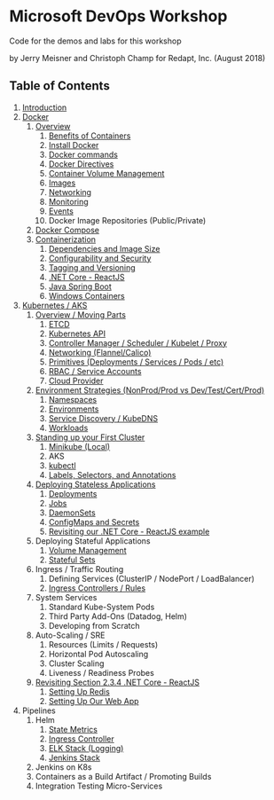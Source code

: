 # Microsoft DevOps Workshop
Code for the demos and labs for this workshop

by Jerry Meisner and Christoph Champ for Redapt, Inc. (August 2018)

## Table of Contents

1. [Introduction](01_introduction)
2. [Docker](02_docker)
   1. [Overview](02_docker/01_overview)
      1. [Benefits of Containers](02_docker/01_overview/01_benefits_of_containers.md)
      2. [Install Docker](02_docker/01_overview/02_install_docker.md)
      3. [Docker commands](02_docker/01_overview/03_docker_commands.md)
      4. [Docker Directives](02_docker/01_overview/04_docker_directives.md)
      5. [Container Volume Management](02_docker/01_overview/05_container_volume_management.md)
      6. [Images](02_docker/01_overview/06_images.md)
      7. [Networking](02_docker/01_overview/07_networking.md)
      8. [Monitoring](02_docker/01_overview/08_monitoring.md)
      9. [Events](02_docker/01_overview/09_events.md)
      10. Docker Image Repositories (Public/Private)
   2. [Docker Compose](02_docker/02_docker_compose)
   3. [Containerization](02_docker/03_containerization)
       1. [Dependencies and Image Size](02_docker/03_containerization/01_dependencies_and_image_size.md)
       2. [Configurability and Security](02_docker/03_containerization/02_configurability_and_security.md)
       3. [Tagging and Versioning](02_docker/03_containerization/03_tagging_versioning.md)
       4. [.NET Core - ReactJS](02_docker/03_containerization/04_netcore_react.md)
       5. [Java Spring Boot](02_docker/03_containerization/05_java_spring.md)
       6. [Windows Containers](02_docker/03_containerization/06_windows.md)
3. [Kubernetes / AKS](03_kubernetes_aks)
   1. [Overview / Moving Parts](03_kubernetes_aks/01_overview)
      1. [ETCD](03_kubernetes_aks/01_overview/01_etcd.md)
      2. [Kubernetes API](03_kubernetes_aks/01_overview/02_kubernetes_api.md)
      3. [Controller Manager / Scheduler / Kubelet / Proxy](03_kubernetes_aks/01_overview/03_controller_manager-scheduler-kubelet-proxy.md)
      4. [Networking (Flannel/Calico)](03_kubernetes_aks/01_overview/04_networking.md)
      5. [Primitives (Deployments / Services / Pods / etc)](03_kubernetes_aks/01_overview/05_k8s_primitives.md)
      6. [RBAC / Service Accounts](03_kubernetes_aks/01_overview/06_rbac.md)
      7. [Cloud Provider](03_kubernetes_aks/01_overview/07_cloud_provider.md)
   2. [Environment Strategies (NonProd/Prod vs Dev/Test/Cert/Prod)](03_kubernetes_aks/02_environment_strategies)
      1. [Namespaces](03_kubernetes_aks/02_environment_strategies/01_namespaces.md)
      2. [Environments](03_kubernetes_aks/02_environment_strategies/02_environments.md)
      3. [Service Discovery / KubeDNS](03_kubernetes_aks/02_environment_strategies/03_service_discovery.md)
      4. [Workloads](03_kubernetes_aks/02_environment_strategies/04_workloads.md)
   3. [Standing up your First Cluster](03_kubernetes_aks/03_standing_up_your_first_cluster)
      1. [Minikube (Local)](03_kubernetes_aks/03_standing_up_your_first_cluster/01_minikube.md)
      2. AKS
      3. [kubectl](03_kubernetes_aks/03_standing_up_your_first_cluster/03_kubectl.md)
      4. [Labels, Selectors, and Annotations](03_kubernetes_aks/03_standing_up_your_first_cluster/04_labels_selectors_annotations.md)
   4. [Deploying Stateless Applications](03_kubernetes_aks/04_deploying_stateless_apps)
      1. [Deployments](03_kubernetes_aks/04_deploying_stateless_apps/01_deployments.md)
      2. [Jobs](03_kubernetes_aks/04_deploying_stateless_apps/02_jobs.md)
      3. [DaemonSets](03_kubernetes_aks/04_deploying_stateless_apps/03_daemon_sets.md)
      4. [ConfigMaps and Secrets](03_kubernetes_aks/04_deploying_stateless_apps/04_configmaps_and_secrets.md)
      5. [Revisiting our .NET Core - ReactJS example](03_kubernetes_aks/04_deploying_stateless_apps/05_revisiting_netcore_react.md)
   5. Deploying Stateful Applications
      1. [Volume Management](03_kubernetes_aks/05_deploying_stateful_apps/01_volume_management.md)
      2. [Stateful Sets](03_kubernetes_aks/05_deploying_stateful_apps/02_stateful_sets.md)
   7. Ingress / Traffic Routing
      1. Defining Services (ClusterIP / NodePort / LoadBalancer)
      2. [Ingress Controllers / Rules](03_kubernetes_aks/07_ingress_traffic_management/02_ingress_controllers_rules.md)
   6. System Services
      1. Standard Kube-System Pods
      2. Third Party Add-Ons (Datadog, Helm)
      3. Developing from Scratch
   8. Auto-Scaling / SRE
      1. Resources (Limits / Requests)
      2. Horizontal Pod Autoscaling
      3. Cluster Scaling
      4. Liveness / Readiness Probes
   9. [Revisiting Section 2.3.4 .NET Core - ReactJS](03_kubernetes_aks/09_revisiting_netcore_react)
      1. [Setting Up Redis](03_kubernetes_aks/09_revisiting_netcore_react/01_setting_up_redis.md)
      2. [Setting Up Our Web App](03_kubernetes_aks/09_revisiting_netcore_react/02_setting_up_our_web_app.md)
4. Pipelines
   1. Helm
      1. [State Metrics](https://github.com/helm/charts/tree/master/stable/kube-state-metrics)
      2. [Ingress Controller](https://github.com/helm/charts/tree/master/stable/nginx-ingress)
      3. [ELK Stack (Logging)](https://github.com/helm/charts/tree/master/stable/fluentd-elasticsearch)
      4. [Jenkins Stack](https://github.com/helm/charts/tree/master/stable/jenkins)
   2. Jenkins on K8s
   3. Containers as a Build Artifact / Promoting Builds
   4. Integration Testing Micro-Services
